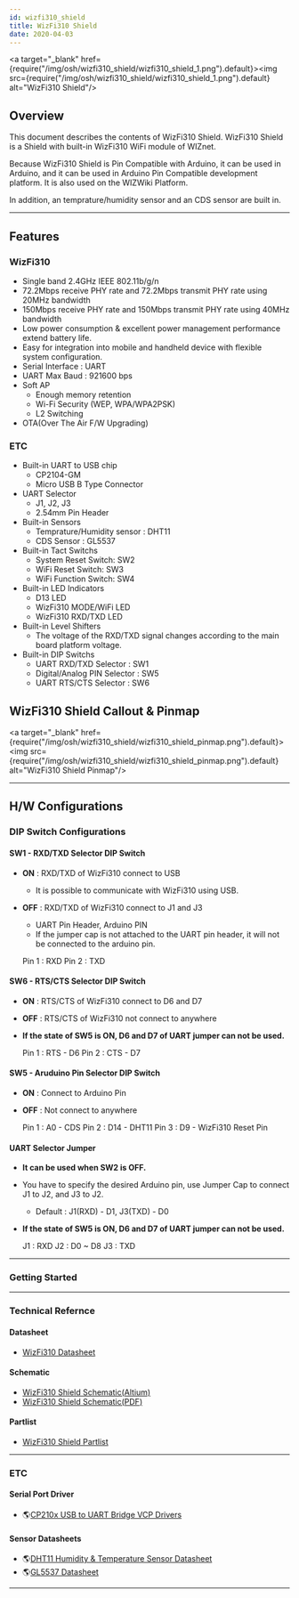 ```yaml
---
id: wizfi310_shield
title: WizFi310 Shield
date: 2020-04-03
---
```


<a target="_blank" href={require("/img/osh/wizfi310_shield/wizfi310_shield_1.png").default}><img src={require("/img/osh/wizfi310_shield/wizfi310_shield_1.png").default} alt="WizFi310 Shield"/></a>

## Overview

This document describes the contents of WizFi310 Shield. WizFi310 Shield
is a Shield with built-in WizFi310 WiFi module of WIZnet.

Because WizFi310 Shield is Pin Compatible with Arduino, it can be used
in Arduino, and it can be used in Arduino Pin Compatible development
platform. It is also used on the WIZWiki Platform.

In addition, an temprature/humidity sensor and an CDS sensor are built
in.

-----

## Features

### WizFi310

  - Single band 2.4GHz IEEE 802.11b/g/n
  - 72.2Mbps receive PHY rate and 72.2Mbps transmit PHY rate using 20MHz
    bandwidth
  - 150Mbps receive PHY rate and 150Mbps transmit PHY rate using 40MHz
    bandwidth
  - Low power consumption & excellent power management performance
    extend battery life.
  - Easy for integration into mobile and handheld device with flexible
    system configuration.
  - Serial Interface : UART
  - UART Max Baud : 921600 bps
  - Soft AP
      - Enough memory retention
      - Wi-Fi Security (WEP, WPA/WPA2PSK)
      - L2 Switching 
  - OTA(Over The Air F/W Upgrading)

### ETC

  - Built-in UART to USB chip
      - CP2104-GM
      - Micro USB B Type Connector
  - UART Selector
      - J1, J2, J3
      - 2.54mm Pin Header
  - Built-in Sensors
      - Temprature/Humidity sensor : DHT11
      - CDS Sensor : GL5537
  - Built-in Tact Switchs
      - System Reset Switch: SW2
      - WiFi Reset Switch: SW3
      - WiFi Function Switch: SW4
  - Built-in LED Indicators
      - D13 LED
      - WizFi310 MODE/WiFi LED
      - WizFi310 RXD/TXD LED
  - Built-in Level Shifters
      - The voltage of the RXD/TXD signal changes according to the main
        board platform voltage.
  - Built-in DIP Switchs
      - UART RXD/TXD Selector : SW1
      - Digital/Analog PIN Selector : SW5
      - UART RTS/CTS Selector : SW6

## WizFi310 Shield Callout & Pinmap

<a target="_blank" href={require("/img/osh/wizfi310_shield/wizfi310_shield_pinmap.png").default}><img src={require("/img/osh/wizfi310_shield/wizfi310_shield_pinmap.png").default} alt="WizFi310 Shield Pinmap"/></a>

-----

## H/W Configurations

### DIP Switch Configurations

#### SW1 - RXD/TXD Selector DIP Switch

  - **ON** : RXD/TXD of WizFi310 connect to USB
      - It is possible to communicate with WizFi310 using USB.
  - **OFF** : RXD/TXD of WizFi310 connect to J1 and J3
      - UART Pin Header, Arduino PIN
      - If the jumper cap is not attached to the UART pin header, it
        will not be connected to the arduino pin.



    Pin 1 : RXD
    Pin 2 : TXD

#### SW6 - RTS/CTS Selector DIP Switch

  - **ON** : RTS/CTS of WizFi310 connect to D6 and D7
  - **OFF** : RTS/CTS of WizFi310 not connect to anywhere
  - **If the state of SW5 is ON, D6 and D7 of UART jumper can not be
    used.**



    Pin 1 : RTS - D6
    Pin 2 : CTS - D7

#### SW5 - Aruduino Pin Selector DIP Switch

  - **ON** : Connect to Arduino Pin
  - **OFF** : Not connect to anywhere



    Pin 1 : A0 - CDS
    Pin 2 : D14 - DHT11
    Pin 3 : D9 - WizFi310 Reset Pin

#### UART Selector Jumper

  - **It can be used when SW2 is OFF.**
  - You have to specify the desired Arduino pin, use Jumper Cap to
    connect J1 to J2, and J3 to J2.
      - Default : J1(RXD) - D1, J3(TXD) - D0
  - **If the state of SW5 is ON, D6 and D7 of UART jumper can not be
    used.**



    J1 : RXD
    J2 : D0 ~ D8
    J3 : TXD

-----

### Getting Started

-----

### Technical Refernce

#### Datasheet

  - [WizFi310 Datasheet](../../Product/Wi-Fi-Module/WizFi310/datasheet)

#### Schematic

  - <a href="/img/osh/wizfi310_shield/wizfi310_shield_sch_v100.zip" target="_blank">WizFi310 Shield Schematic(Altium)</a>
  - <a href="/img/osh/wizfi310_shield/wizfi310_shield_sch_v100.pdf" target="_blank">WizFi310 Shield Schematic(PDF)</a>

#### Partlist

  - <a href="/img/osh/wizfi310_shield/wizfi310_shield_pl_v100_170329.pdf" target="_blank">WizFi310 Shield Partlist</a>

-----

### ETC

#### Serial Port Driver

  - 🌎[CP210x USB to UART Bridge VCP Drivers](http://www.silabs.com/products/development-tools/software/usb-to-uart-bridge-vcp-drivers)

#### Sensor Datasheets

  - 🌎<a href="http://www.micropik.com/PDF/dht11.pdf" target="_blank">DHT11 Humidity & Temperature Sensor Datasheet</a>
  - 🌎<a href="https://www.kth.se/social/files/54ef17dbf27654753f437c56/GL5537.pdf" target="_blank">GL5537 Datasheet</a>

-----